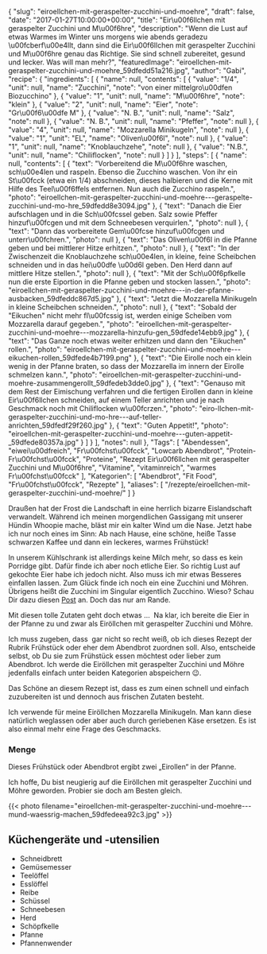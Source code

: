 {
    "slug": "eiroellchen-mit-geraspelter-zucchini-und-moehre",
    "draft": false,
    "date": "2017-01-27T10:00:00+00:00",
    "title": "Eir\u00f6llchen mit geraspelter Zucchini und M\u00f6hre",
    "description": "Wenn die Lust auf etwas Warmes im Winter uns morgens wie abends geradezu \u00fcberf\u00e4llt, dann sind die Eir\u00f6llchen mit geraspelter Zucchini und M\u00f6hre genau das Richtige. Sie sind schnell zubereitet, gesund und lecker. Was will man mehr?",
    "featuredImage": "eiroellchen-mit-geraspelter-zucchini-und-moehre_59dfedd51a216.jpg",
    "author": "Gabi",
    "recipe": {
        "ingredients": [
            {
                "name": null,
                "contents": [
                    {
                        "value": "1\/4",
                        "unit": null,
                        "name": "Zucchini",
                        "note": "von einer mittelgro\u00dfen Biozucchino"
                    },
                    {
                        "value": "1",
                        "unit": null,
                        "name": "M\u00f6hre",
                        "note": "klein"
                    },
                    {
                        "value": "2",
                        "unit": null,
                        "name": "Eier",
                        "note": "Gr\u00f6\u00dfe M"
                    },
                    {
                        "value": "N. B.",
                        "unit": null,
                        "name": "Salz",
                        "note": null
                    },
                    {
                        "value": "N. B.",
                        "unit": null,
                        "name": "Pfeffer",
                        "note": null
                    },
                    {
                        "value": "4",
                        "unit": null,
                        "name": "Mozzarella Minikugeln",
                        "note": null
                    },
                    {
                        "value": "1",
                        "unit": "EL",
                        "name": "Oliven\u00f6l",
                        "note": null
                    },
                    {
                        "value": "1",
                        "unit": null,
                        "name": "Knoblauchzehe",
                        "note": null
                    },
                    {
                        "value": "N.B.",
                        "unit": null,
                        "name": "Chiliflocken",
                        "note": null
                    }
                ]
            }
        ],
        "steps": [
            {
                "name": null,
                "contents": [
                    {
                        "text": "Vorbereitend die M\u00f6hre waschen, sch\u00e4len und raspeln. Ebenso die Zucchino waschen. Von ihr ein St\u00fcck (etwa ein 1\/4) abschneiden, dieses halbieren und die Kerne mit Hilfe des Teel\u00f6ffels entfernen. Nun auch die Zucchino raspeln.",
                        "photo": "eiroellchen-mit-geraspelter-zucchini-und-moehre---geraspelte-zucchini-und-mo-hre_59dfedd8e3094.jpg"
                    },
                    {
                        "text": "Danach die Eier aufschlagen und in die Sch\u00fcssel geben. Salz sowie Pfeffer hinzuf\u00fcgen und mit dem Schneebesen verquirlen.",
                        "photo": null
                    },
                    {
                        "text": "Dann das vorbereitete Gem\u00fcse hinzuf\u00fcgen und unterr\u00fchren.",
                        "photo": null
                    },
                    {
                        "text": "Das Oliven\u00f6l in die Pfanne geben und bei mittlerer Hitze erhitzen.",
                        "photo": null
                    },
                    {
                        "text": "In der Zwischenzeit die Knoblauchzehe sch\u00e4len, in kleine, feine Scheibchen schneiden und in das hei\u00dfe \u00d6l geben. Den Herd dann auf mittlere Hitze stellen.",
                        "photo": null
                    },
                    {
                        "text": "Mit der Sch\u00f6pfkelle nun die erste Eiportion in die Pfanne geben und stocken lassen.",
                        "photo": "eiroellchen-mit-geraspelter-zucchini-und-moehre---in-der-pfanne-ausbacken_59dfeddc867d5.jpg"
                    },
                    {
                        "text": "Jetzt die Mozzarella Minikugeln in kleine Scheibchen schneiden.",
                        "photo": null
                    },
                    {
                        "text": "Sobald der \"Eikuchen\" nicht mehr fl\u00fcssig ist, werden einige Scheiben vom Mozzarella darauf gegeben.",
                        "photo": "eiroellchen-mit-geraspelter-zucchini-und-moehre---mozzarella-hinzufu-gen_59dfede14ebb9.jpg"
                    },
                    {
                        "text": "Das Ganze noch etwas weiter erhitzen und dann den \"Eikuchen\" rollen.",
                        "photo": "eiroellchen-mit-geraspelter-zucchini-und-moehre---eikuchen-rollen_59dfede4b7199.png"
                    },
                    {
                        "text": "Die Eirolle noch ein klein wenig in der Pfanne braten, so dass der Mozzarella im innern der Eirolle schmelzen kann.",
                        "photo": "eiroellchen-mit-geraspelter-zucchini-und-moehre-zusammengerollt_59dfedeb3dde0.jpg"
                    },
                    {
                        "text": "Genauso mit dem Rest der Eimischung verfahren und die fertigen Eirollen dann in kleine Eir\u00f6llchen schneiden, auf einem Teller anrichten und je nach Geschmack noch mit Chiliflocken w\u00fcrzen.",
                        "photo": "eiro-llchen-mit-geraspelter-zucchini-und-mo-hre---auf-teller-anrichten_59dfedf29f260.jpg"
                    },
                    {
                        "text": "Guten Appetit!",
                        "photo": "eiroellchen-mit-geraspelter-zucchini-und-moehre---guten-appetit-_59dfede80357a.jpg"
                    }
                ]
            }
        ],
        "notes": null
    },
    "Tags": [
        "Abendessen",
        "eiwei\u00dfreich",
        "Fr\u00fchst\u00fcck",
        "Lowcarb Abendbrot",
        "Protein-Fr\u00fchst\u00fcck",
        "Proteine",
        "Rezept Eir\u00f6llchen mit geraspelter Zucchini und M\u00f6hre",
        "Vitamine",
        "vitaminreich",
        "warmes Fr\u00fchst\u00fcck"
    ],
    "Kategorien": [
        "Abendbrot",
        "Fit Food",
        "Fr\u00fchst\u00fcck",
        "Rezepte"
    ],
    "aliases": [
        "\/rezepte\/eiroellchen-mit-geraspelter-zucchini-und-moehre\/"
    ]
}

Draußen hat der Frost die Landschaft in eine herrlich bizarre Eislandschaft verwandelt. Während ich meinen morgendlichen Gassigang mit unserer Hündin Whoopie mache, bläst mir ein kalter Wind um die Nase. Jetzt habe ich nur noch eines im Sinn: Ab nach Hause, eine schöne, heiße Tasse schwarzen Kaffee und dann ein leckeres, warmes Frühstück!

In unserem Kühlschrank ist allerdings keine Milch mehr, so dass es kein Porridge gibt. Dafür finde ich aber noch etliche Eier. So richtig Lust auf gekochte Eier habe ich jedoch nicht. Also muss ich mir etwas Besseres einfallen lassen. Zum Glück finde ich noch ein eine Zucchini und Möhren. Übrigens heißt die Zucchini im Singular eigentlich Zucchino. Wieso? Schau Dir dazu diesen [Post][1] an. Doch das nur am Rande.

Mit diesen tolle Zutaten geht doch etwas &#8230;  Na klar, ich bereite die Eier in der Pfanne zu und zwar als Eiröllchen mit geraspelter Zucchini und Möhre.

Ich muss zugeben, dass  gar nicht so recht weiß, ob ich dieses Rezept der Rubrik Frühstück oder eher dem Abendbrot zuordnen soll. Also, entscheide selbst, ob Du sie zum Frühstück essen möchtest oder lieber zum Abendbrot. Ich werde die Eiröllchen mit geraspelter Zucchini und Möhre jedenfalls einfach unter beiden Kategorien abspeichern &#x1f609;.

Das Schöne an diesem Rezept ist, dass es zum einen schnell und einfach zuzubereiten ist und dennoch aus frischen Zutaten besteht.

Ich verwende für meine Eiröllchen Mozzarella Minikugeln. Man kann diese natürlich weglassen oder aber auch durch geriebenen Käse ersetzen. Es ist also einmal mehr eine Frage des Geschmacks.

### Menge

Dieses Frühstück oder Abendbrot ergibt zwei &#8222;Eirollen&#8220; in der Pfanne.

Ich hoffe, Du bist neugierig auf die Eiröllchen mit geraspelter Zucchini und Möhre geworden. Probier sie doch am Besten gleich.

{{< photo filename="eiroellchen-mit-geraspelter-zucchini-und-moehre---mund-waessrig-machen_59dfedeea92c3.jpg" >}}

## Küchengeräte und -utensilien

 * Schneidbrett
 * Gemüsemesser
 * Teelöffel
 * Esslöffel
 * Reibe
 * Schüssel
 * Schneebesen
 * Herd
 * Schöpfkelle
 * Pfanne
 * Pfannenwender

 [1]: https://kochfokus.de/wissenswert/die-zucchini/